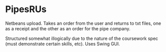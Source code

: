 # PipesRUs
Netbeans upload. Takes an order from the user and returns to txt files,
one as a receipt and the other as an order for the pipe company.

Structured somewhat illogically due to the nature of the coursework spec
(must demonstrate certain skills, etc). Uses Swing GUI.
